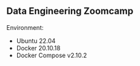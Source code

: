 ## Data Engineering Zoomcamp

Environment:
- Ubuntu 22.04
- Docker 20.10.18
- Docker Compose v2.10.2